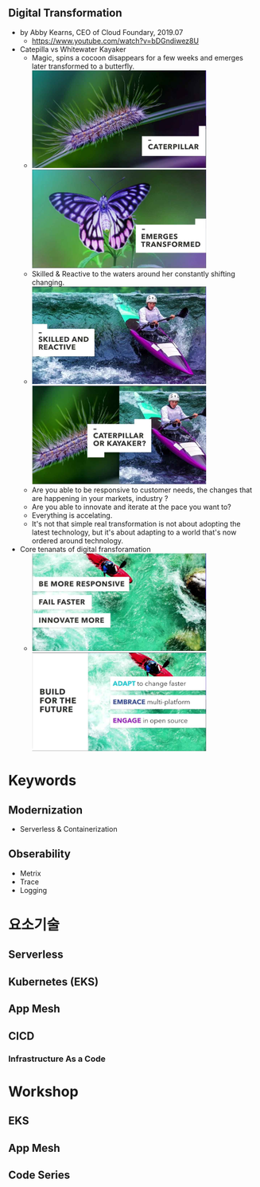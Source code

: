## Digital Transformation
- by Abby Kearns, CEO of Cloud Foundary, 2019.07
  - https://www.youtube.com/watch?v=bDGndiwez8U
- Catepilla vs Whitewater Kayaker
  - Magic, spins a cocoon disappears for a few weeks and emerges later transformed to a butterfly.
  - <img src="./images/image-001.jpg" width="350"><img src="./images/image-002.jpg" width="350">
  - Skilled & Reactive to the waters around her constantly shifting changing.
  - <img src="./images/image-003.jpg" width="350"><img src="./images/image-004.jpg" width="350">
  - Are you able to be responsive to customer needs, the changes that are happening in your markets, industry ? 
  - Are you able to innovate and iterate at the pace you want to?
  - Everything is accelating. 
  - It's not that simple real transformation is not about adopting the latest technology, but it's about adapting to a world that's now ordered around technology.
- Core tenanats of digital fransforamation
  - <img src="./images/image-005.jpg" width="350"><img src="./images/image-006.jpg" width="350">
    

# Keywords
## Modernization 
 - Serverless & Containerization 

## Obserability
 - Metrix
 - Trace
 - Logging


# 요소기술
## Serverless
## Kubernetes (EKS)
## App Mesh
## CICD
### Infrastructure As a Code


# Workshop
## EKS
## App Mesh
## Code Series